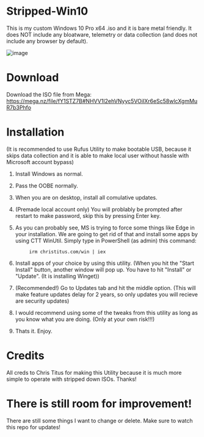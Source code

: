 # Stripped-Win10

This is my custom Windows 10 Pro x64 .iso and it is bare metal friendly.
It does NOT include any bloatware, telemetry or data collection (and does not include any browser by default).

![image](https://user-images.githubusercontent.com/118112129/221356135-68002990-0832-47f1-813d-8555c58e2800.png)

# Download

Download the ISO file from Mega:
https://mega.nz/file/fY1STZ7B#NHVV1I2ehVNyyc5VOiIXr6eSc58wlcXgmMuR7b3Phfo

# Installation

(It is recommended to use Rufus Utility to make bootable USB, because it skips data collection and it is able to make local user without hassle with Microsoft account bypass)

1. Install Windows as normal.
2. Pass the OOBE normally.
3. When you are on desktop, install all comulative updates.
4. (Premade local account only) You will problably be prompted after restart to make password, skip this by pressing Enter key.
5. As you can probably see, MS is trying to force some things like Edge in your installation. We are going to get rid of that and install some apps by using CTT WinUtil.
   Simply type in PowerShell (as admin) this command:

   			irm christitus.com/win | iex

6. Install apps of your choice by using this utility.
(When you hit the "Start Install" button, another window will pop up. You have to hit "Install" or "Update". (It is installing Winget))
7. (Recommended!) Go to Updates tab and hit the middle option. (This will make feature updates delay for 2 years, so only updates you will recieve are security updates)
8. I would recommend using some of the tweaks from this utility as long as you know what you are doing. (Only at your own risk!!!)
9. Thats it. Enjoy.

# Credits

All creds to Chris Titus for making this Utility because it is much more simple to operate with stripped down ISOs.
Thanks!

# There is still room for improvement!

There are still some things I want to change or delete. Make sure to watch this repo for updates!
